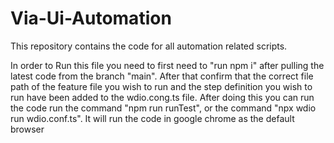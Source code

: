 # Via-Ui-Automation
This repository contains the code for all automation related scripts.

In order to Run this file you need to first need to "run npm i" after pulling the latest code from the branch "main". After that confirm that the correct file path of the feature file you wish to run and the step definition you wish to run have been added to the wdio.cong.ts file.
After doing this you can run the code run the command "npm run runTest", or the command "npx wdio run wdio.conf.ts". It will run the code in google chrome as the default browser